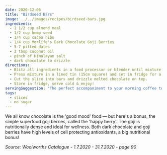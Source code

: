 ```yaml
---
date: 2020-12-06
title: "Birdseed Bars"
image: ../../images/recipes/birdseed-bars.jpg
ingredients:
  - 1 1/2 cup almond meal
  - 1/2 cup hemp seed
  - 1/4 cup cacao nibs
  - 1/4 cup Morlife's Dark Chocolate Goji Berries
  - 5-7 pitted dates
  - 2 tbsp coconut oil
  - pinch of Himalayan salt
  - dark chocolate to drizzle
directions:
  - Blitz all ingredients in a food processor or blender until mixture is semi smooth & sticky.
  - Press mixture in a lined tin (15cm square) and set in fridge for a few hours, (overnight is best).
  - Cut the slice into bars and drizzle melted chocolate on top.
  - Store in fridge, serve cold & enjoy!
servingSuggestion: "The perfect accompaniment to your morning coffee to kick-start your day"
tags:
  - slices
  - no sugar
---
```


We all know chocolate is the 'good mood' food &mdash; but here's a bonus, the simple superfood goji berries, called the 'happy berry'. The goji is nutritionally dense and ideal for wellness. Both dark chocolate and goji berries have high levels of cell protecting antioxidants, a big nutritional bonus!

_Source: Woolworths Catalogue - 1.7.2020 - 31.7.2020 - page 90_
